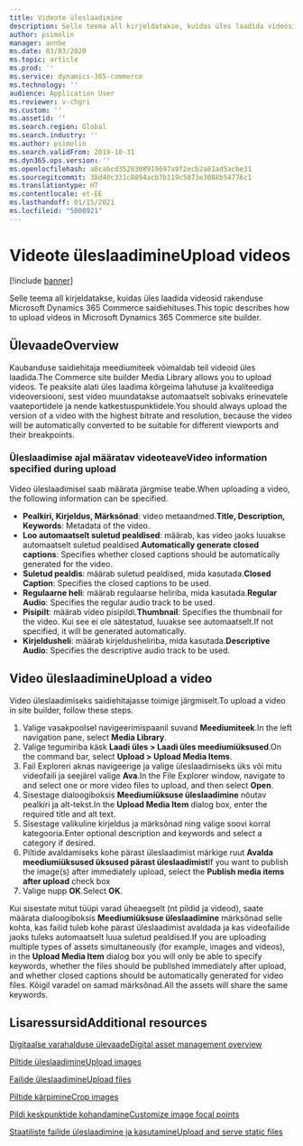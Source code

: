 ```yaml
---
title: Videote üleslaadimine
description: Selle teema all kirjeldatakse, kuidas üles laadida videosid rakenduse Microsoft Dynamics 365 Commerce saidiehituses.
author: psimolin
manager: annbe
ms.date: 03/03/2020
ms.topic: article
ms.prod: ''
ms.service: dynamics-365-commerce
ms.technology: ''
audience: Application User
ms.reviewer: v-chgri
ms.custom: ''
ms.assetid: ''
ms.search.region: Global
ms.search.industry: ''
ms.author: psimolin
ms.search.validFrom: 2019-10-31
ms.dyn365.ops.version: ''
ms.openlocfilehash: a8cabcd3528308919697a9f2ecb2a81ad5acbe31
ms.sourcegitcommit: 38d40c331c8894acb7b119c5073e3088b54776c1
ms.translationtype: HT
ms.contentlocale: et-EE
ms.lasthandoff: 01/15/2021
ms.locfileid: "5000921"
---
```

# <a name="upload-videos"></a><span data-ttu-id="de18d-103">Videote üleslaadimine</span><span class="sxs-lookup"><span data-stu-id="de18d-103">Upload videos</span></span>

[!include [banner](includes/banner.md)]

<span data-ttu-id="de18d-104">Selle teema all kirjeldatakse, kuidas üles laadida videosid rakenduse Microsoft Dynamics 365 Commerce saidiehituses.</span><span class="sxs-lookup"><span data-stu-id="de18d-104">This topic describes how to upload videos in Microsoft Dynamics 365 Commerce site builder.</span></span>

## <a name="overview"></a><span data-ttu-id="de18d-105">Ülevaade</span><span class="sxs-lookup"><span data-stu-id="de18d-105">Overview</span></span>

<span data-ttu-id="de18d-106">Kaubanduse saidiehitaja meediumiteek võimaldab teil videoid üles laadida.</span><span class="sxs-lookup"><span data-stu-id="de18d-106">The Commerce site builder Media Library allows you to upload videos.</span></span> <span data-ttu-id="de18d-107">Te peaksite alati üles laadima kõrgeima lahutuse ja kvaliteediga videoversiooni, sest video muundatakse automaatselt sobivaks erinevatele vaateportidele ja nende katkestuspunktidele.</span><span class="sxs-lookup"><span data-stu-id="de18d-107">You should always upload the version of a video with the highest bitrate and resolution, because the video will be automatically converted to be suitable for different viewports and their breakpoints.</span></span>

### <a name="video-information-specified-during-upload"></a><span data-ttu-id="de18d-108">Üleslaadimise ajal määratav videoteave</span><span class="sxs-lookup"><span data-stu-id="de18d-108">Video information specified during upload</span></span>

<span data-ttu-id="de18d-109">Video üleslaadimisel saab määrata järgmise teabe.</span><span class="sxs-lookup"><span data-stu-id="de18d-109">When uploading a video, the following information can be specified.</span></span>

- <span data-ttu-id="de18d-110">**Pealkiri, Kirjeldus, Märksõnad**: video metaandmed.</span><span class="sxs-lookup"><span data-stu-id="de18d-110">**Title, Description, Keywords**: Metadata of the video.</span></span>
- <span data-ttu-id="de18d-111">**Loo automaatselt suletud pealdised**: määrab, kas video jaoks luuakse automaatselt suletud pealdised.</span><span class="sxs-lookup"><span data-stu-id="de18d-111">**Automatically generate closed captions**: Specifies whether closed captions should be automatically generated for the video.</span></span>
- <span data-ttu-id="de18d-112">**Suletud pealdis**: määrab suletud pealdised, mida kasutada.</span><span class="sxs-lookup"><span data-stu-id="de18d-112">**Closed Caption**: Specifies the closed captions to be used.</span></span>
- <span data-ttu-id="de18d-113">**Regulaarne heli**: määrab regulaarse heliriba, mida kasutada.</span><span class="sxs-lookup"><span data-stu-id="de18d-113">**Regular Audio**: Specifies the regular audio track to be used.</span></span>
- <span data-ttu-id="de18d-114">**Pisipilt**: määrab video pisipildi.</span><span class="sxs-lookup"><span data-stu-id="de18d-114">**Thumbnail**: Specifies the thumbnail for the video.</span></span> <span data-ttu-id="de18d-115">Kui see ei ole sätestatud, luuakse see automaatselt.</span><span class="sxs-lookup"><span data-stu-id="de18d-115">If not specified, it will be generated automatically.</span></span>
- <span data-ttu-id="de18d-116">**Kirjeldusheli**: määrab kirjeldusheliriba, mida kasutada.</span><span class="sxs-lookup"><span data-stu-id="de18d-116">**Descriptive Audio**: Specifies the descriptive audio track to be used.</span></span>

## <a name="upload-a-video"></a><span data-ttu-id="de18d-117">Video üleslaadimine</span><span class="sxs-lookup"><span data-stu-id="de18d-117">Upload a video</span></span>

<span data-ttu-id="de18d-118">Video üleslaadimiseks saidiehitajasse toimige järgmiselt.</span><span class="sxs-lookup"><span data-stu-id="de18d-118">To upload a video in site builder, follow these steps.</span></span>

1. <span data-ttu-id="de18d-119">Valige vasakpoolsel navigeerimispaanil suvand **Meediumiteek**.</span><span class="sxs-lookup"><span data-stu-id="de18d-119">In the left navigation pane, select **Media Library**.</span></span>
1. <span data-ttu-id="de18d-120">Valige tegumiriba käsk **Laadi üles \> Laadi üles meediumiüksused**.</span><span class="sxs-lookup"><span data-stu-id="de18d-120">On the command bar, select **Upload \> Upload Media Items**.</span></span>
1. <span data-ttu-id="de18d-121">Fail Exploreri aknas navigeerige ja valige üleslaadimiseks üks või mitu videofaili ja seejärel valige **Ava**.</span><span class="sxs-lookup"><span data-stu-id="de18d-121">In the File Explorer window, navigate to and select one or more video files to upload, and then select **Open**.</span></span>
1. <span data-ttu-id="de18d-122">Sisestage dialoogiboksis **Meediumiüksuse üleslaadimine** nõutav pealkiri ja alt-tekst.</span><span class="sxs-lookup"><span data-stu-id="de18d-122">In the **Upload Media Item** dialog box, enter the required title and alt text.</span></span>
1. <span data-ttu-id="de18d-123">Sisestage valikuline kirjeldus ja märksõnad ning valige soovi korral kategooria.</span><span class="sxs-lookup"><span data-stu-id="de18d-123">Enter optional description and keywords and select a category if desired.</span></span> 
1. <span data-ttu-id="de18d-124">Piltide avaldamiseks kohe pärast üleslaadimist märkige ruut **Avalda meediumiüksused üksused pärast üleslaadimist**</span><span class="sxs-lookup"><span data-stu-id="de18d-124">If you want to publish the image(s) after immediately upload, select the **Publish media items after upload** check box</span></span>
1. <span data-ttu-id="de18d-125">Valige nupp **OK**.</span><span class="sxs-lookup"><span data-stu-id="de18d-125">Select **OK**.</span></span>

<span data-ttu-id="de18d-126">Kui sisestate mitut tüüpi varad üheaegselt (nt pildid ja videod), saate määrata dialoogiboksis **Meediumiüksuse üleslaadimine** märksõnad selle kohta, kas failid tuleb kohe pärast üleslaadimist avaldada ja kas videofailide jaoks tuleks automaatselt luua suletud pealdised.</span><span class="sxs-lookup"><span data-stu-id="de18d-126">If you are uploading multiple types of assets simultaneously (for example, images and videos), in the **Upload Media Item** dialog box you will only be able to specify keywords, whether the files should be published immediately after upload, and whether closed captions should be automatically generated for video files.</span></span> <span data-ttu-id="de18d-127">Kõigil varadel on samad märksõnad.</span><span class="sxs-lookup"><span data-stu-id="de18d-127">All the assets will share the same keywords.</span></span>

## <a name="additional-resources"></a><span data-ttu-id="de18d-128">Lisaressursid</span><span class="sxs-lookup"><span data-stu-id="de18d-128">Additional resources</span></span>

[<span data-ttu-id="de18d-129">Digitaalse varahalduse ülevaade</span><span class="sxs-lookup"><span data-stu-id="de18d-129">Digital asset management overview</span></span>](dam-overview.md)

[<span data-ttu-id="de18d-130">Piltide üleslaadimine</span><span class="sxs-lookup"><span data-stu-id="de18d-130">Upload images</span></span>](dam-upload-images.md)

[<span data-ttu-id="de18d-131">Failide üleslaadimine</span><span class="sxs-lookup"><span data-stu-id="de18d-131">Upload files</span></span>](dam-upload-files.md)

[<span data-ttu-id="de18d-132">Piltide kärpimine</span><span class="sxs-lookup"><span data-stu-id="de18d-132">Crop images</span></span>](dam-crop-images.md)

[<span data-ttu-id="de18d-133">Pildi keskpunktide kohandamine</span><span class="sxs-lookup"><span data-stu-id="de18d-133">Customize image focal points</span></span>](dam-custom-focal-point.md)

[<span data-ttu-id="de18d-134">Staatiliste failide üleslaadimine ja kasutamine</span><span class="sxs-lookup"><span data-stu-id="de18d-134">Upload and serve static files</span></span>](upload-serve-static-files.md)
